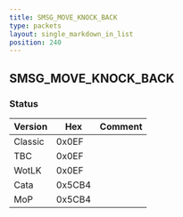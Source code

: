 ```yaml
---
title: SMSG_MOVE_KNOCK_BACK
type: packets
layout: single_markdown_in_list
position: 240
---
```


## SMSG_MOVE_KNOCK_BACK

### Status

Version    | Hex        | Comment
---------- | ---------- | ---------- 
Classic    | 0x0EF      | 
TBC        | 0x0EF      | 
WotLK      | 0x0EF      | 
Cata       | 0x5CB4     | 
MoP        | 0x5CB4     | 